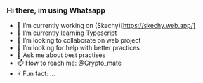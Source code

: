 ### Hi there, im using Whatsapp

<!--
**kirill-dev-pro/kirill-dev-pro** is a ✨ _special_ ✨ repository because its `README.md` (this file) appears on your GitHub profile.

Here are some ideas to get you started:

- 🔭 I’m currently working on ...
- 🌱 I’m currently learning ...
- 👯 I’m looking to collaborate on ...
- 🤔 I’m looking for help with ...
- 💬 Ask me about ...
- 📫 How to reach me: ...
- 😄 Pronouns: ...
- ⚡ Fun fact: ...
-->

- 🔭 I’m currently working on (Skechy)[https://skechy.web.app/]
- 🌱 I’m currently learning Typescript
- 👯 I’m looking to collaborate on web project
- 🤔 I’m looking for help with better practices
- 💬 Ask me about best practises
- 📫 How to reach me: @Crypto_mate
- ⚡ Fun fact: ...
